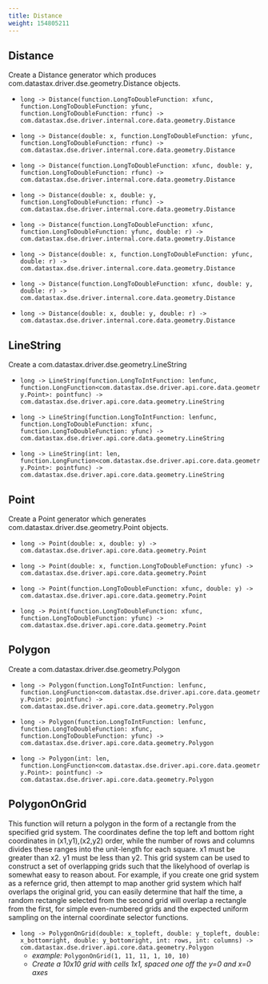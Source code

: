 ```yaml
---
title: Distance
weight: 154805211
---
```

## Distance

Create a Distance generator which produces com.datastax.driver.dse.geometry.Distance objects.

- `long -> Distance(function.LongToDoubleFunction: xfunc, function.LongToDoubleFunction: yfunc, function.LongToDoubleFunction: rfunc) -> com.datastax.dse.driver.internal.core.data.geometry.Distance`

- `long -> Distance(double: x, function.LongToDoubleFunction: yfunc, function.LongToDoubleFunction: rfunc) -> com.datastax.dse.driver.internal.core.data.geometry.Distance`

- `long -> Distance(function.LongToDoubleFunction: xfunc, double: y, function.LongToDoubleFunction: rfunc) -> com.datastax.dse.driver.internal.core.data.geometry.Distance`

- `long -> Distance(double: x, double: y, function.LongToDoubleFunction: rfunc) -> com.datastax.dse.driver.internal.core.data.geometry.Distance`

- `long -> Distance(function.LongToDoubleFunction: xfunc, function.LongToDoubleFunction: yfunc, double: r) -> com.datastax.dse.driver.internal.core.data.geometry.Distance`

- `long -> Distance(double: x, function.LongToDoubleFunction: yfunc, double: r) -> com.datastax.dse.driver.internal.core.data.geometry.Distance`

- `long -> Distance(function.LongToDoubleFunction: xfunc, double: y, double: r) -> com.datastax.dse.driver.internal.core.data.geometry.Distance`

- `long -> Distance(double: x, double: y, double: r) -> com.datastax.dse.driver.internal.core.data.geometry.Distance`

## LineString

Create a com.datastax.driver.dse.geometry.LineString

- `long -> LineString(function.LongToIntFunction: lenfunc, function.LongFunction<com.datastax.dse.driver.api.core.data.geometry.Point>: pointfunc) -> com.datastax.dse.driver.api.core.data.geometry.LineString`

- `long -> LineString(function.LongToIntFunction: lenfunc, function.LongToDoubleFunction: xfunc, function.LongToDoubleFunction: yfunc) -> com.datastax.dse.driver.api.core.data.geometry.LineString`

- `long -> LineString(int: len, function.LongFunction<com.datastax.dse.driver.api.core.data.geometry.Point>: pointfunc) -> com.datastax.dse.driver.api.core.data.geometry.LineString`

## Point

Create a Point generator which generates com.datastax.driver.dse.geometry.Point objects.

- `long -> Point(double: x, double: y) -> com.datastax.dse.driver.api.core.data.geometry.Point`

- `long -> Point(double: x, function.LongToDoubleFunction: yfunc) -> com.datastax.dse.driver.api.core.data.geometry.Point`

- `long -> Point(function.LongToDoubleFunction: xfunc, double: y) -> com.datastax.dse.driver.api.core.data.geometry.Point`

- `long -> Point(function.LongToDoubleFunction: xfunc, function.LongToDoubleFunction: yfunc) -> com.datastax.dse.driver.api.core.data.geometry.Point`

## Polygon

Create a com.datastax.driver.dse.geometry.Polygon

- `long -> Polygon(function.LongToIntFunction: lenfunc, function.LongFunction<com.datastax.dse.driver.api.core.data.geometry.Point>: pointfunc) -> com.datastax.dse.driver.api.core.data.geometry.Polygon`

- `long -> Polygon(function.LongToIntFunction: lenfunc, function.LongToDoubleFunction: xfunc, function.LongToDoubleFunction: yfunc) -> com.datastax.dse.driver.api.core.data.geometry.Polygon`

- `long -> Polygon(int: len, function.LongFunction<com.datastax.dse.driver.api.core.data.geometry.Point>: pointfunc) -> com.datastax.dse.driver.api.core.data.geometry.Polygon`

## PolygonOnGrid

This function will return a polygon in the form of a rectangle from the specified grid system. The coordinates define the top left and bottom right coordinates in (x1,y1),(x2,y2) order, while the number of rows and columns divides these ranges into the unit-length for each square. x1 must be greater than x2. y1 must be less than y2. This grid system can be used to construct a set of overlapping grids such that the likelyhood of overlap is somewhat easy to reason about. For example, if you create one grid system as a refernce grid, then attempt to map another grid system which half overlaps the original grid, you can easily determine that half the time, a random rectangle selected from the second grid will overlap a rectangle from the first, for simple even-numbered grids and the expected uniform sampling on the internal coordinate selector functions.

- `long -> PolygonOnGrid(double: x_topleft, double: y_topleft, double: x_bottomright, double: y_bottomright, int: rows, int: columns) -> com.datastax.dse.driver.api.core.data.geometry.Polygon`
  - *example:* `PolygonOnGrid(1, 11, 11, 1, 10, 10)`
  - *Create a 10x10 grid with cells 1x1, spaced one off the y=0 and x=0 axes*

